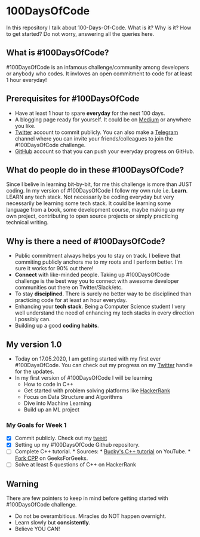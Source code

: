# 100DaysOfCode
In this repository I talk about 100-Days-Of-Code. What is it? Why is it? How to get started? 
Do not worry, answering all the queries here.

## What is #100DaysOfCode?
#100DaysOfCode is an infamous challenge/community among developers or anybody who codes. It invloves an open commitment to code for at least 1 hour everyday! 

## Prerequisites for #100DaysOfCode
* Have at least 1 hour to spare **everyday** for the next 100 days.
* A blogging page ready for yourself. It could be on [Medium](https://medium.com/) or anywhere you like.
* [Twitter](https://twitter.com/) account to commit publicly. You can also make a [Telegram](https://telegram.org/) channel where you can invite your friends/colleagues to join the #100DaysOfCode challenge. 
* [GitHub](https://github.com/) account so that you can push your everyday progress on GitHub.

## What do people do in these #100DaysOfCode?
Since I belive in learning bit-by-bit, for me this challenge is more than JUST coding. In my version of #100DaysOfCode I follow my own rule i.e. **Learn**. LEARN any tech stack. Not necessarily be coding everyday but very necessarily be learning some tech stack. It could be learning some language from a book, some development course, maybe making up my own project, contributing to open source projects or simply practicing technical writing.

## Why is there a need of #100DaysOfCode?
* Public commitment always helps you to stay on track. I believe that commiting publicly anchors me to my roots and I perform better. I'm sure it works for 90% out there!
* **Connect** with like-minded people. Taking up #100DaysOfCode challenge is the best way you to connect with awesome developer communities out there on Twitter/Slack/etc.
* To stay **disciplined**. There is surely no better way to be disciplined than practicing code for at least an hour everyday.
* Enhancing your **tech stack**. Being a Computer Science student I very well understand the need of enhancing my tech stacks in every direction I possibly can. 
* Building up a good **coding habits**.

## My version 1.0 
* Today on 17.05.2020, I am getting started with my first ever #100DaysOfCode. You can check out my progress on my [Twitter](https://twitter.com/AnkitaxPriya) handle for the updates. 
* In my first version of #100DaysOfCode I will be learning 
  - How to code in C++
  - Get started with problem solving platforms like [HackerRank](https://www.hackerrank.com/)
  - Focus on Data Structure and Algorithms
  - Dive into Machine Learning
  - Build up an ML project 

### My Goals for Week 1
- [x] Commit publicly. Check out my [tweet](https://twitter.com/AnkitaxPriya/status/1261716021108305921)
- [x] Setting up my #100DaysOfCode Github repository.
- [ ] Complete C++ tutorial. 
      * Sources:
        * [Bucky's C++ tutorial](https://www.youtube.com/playlist?list=PLAE85DE8440AA6B83) on YouTube.
        * [Fork CPP](https://practice.geeksforgeeks.org/courses/fork-cpp?vC=1) on GeeksForGeeks.
- [ ] Solve at least 5 questions of C++ on HackerRank

## Warning
There are few pointers to keep in mind before getting started with #100DaysOfCode challenge.
- Do not be overambitious. Miracles do NOT happen overnight.
- Learn slowly but **consistently**.
- Believe YOU CAN!
